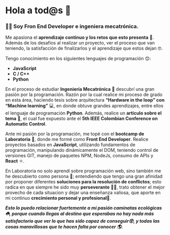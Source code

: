 # Hola a tod@s 🤗

### 👩🏻 Soy Fron End Developer e ingeniera mecatrónica. 

Me apasiona el **aprendizaje continuo y los retos que esto presenta** 💪. Además de los desafíos al realizar un proyecto, ver el proceso que van teniendo, la satisfacción de finalizarlos y el aprendizaje que estos dejan 🤓.

Tengo conocimiento en los siguientes lenguajes de programación 😊:
- **JavaScript**
- **C / C++**
- **Python**

En el proceso de estudiar **Ingeniería Mecatrónica** 🤖 descubrí una gran pasión por la programación. Razón por la cual realice mi proceso de grado en esta área, haciendo tesis sobre arquitectura **“Hardware in the loop” con “Machine learning”** 💻, en donde obtuve grandes aprendizajes, entre ellos el lenguaje de programación **Python**. Además, realice un **artículo sobre el tema** 🧾, el cual fue expuesto ante el **5th IEEE Colombian Conference on Automatic Control**.

Ante mi pasión por la programación, me topé con el **bootcamp de Laboratoria** 💛, donde me formé como **Front End Developer**. Realice proyectos basados en **JavaScript**, utilizando fundamentos de programación, manipulando dinámicamente el DOM, teniendo control de versiones GIT, manejo de paquetes NPM, NodeJs, consumo de APIs y **React** ⚛️. 

En Laboratoria no solo aprendí sobre programación web, sino también me he descubierto como persona 🙌; entendiendo que tengo una gran afinidad por proponer diferentes **soluciones para la resolución de conflictos**; esto radica en que siempre he sido muy **perseverante** 👊🏻, trato obtener el mejor provecho de cada situacion y dejar una enseñanza valiosa, que aporte en mi continuo **crecimiento personal y profesional**🤯.

***Esto lo puedo relacionar fuertemente a mi pasión caminatas ecológicas ☘️, porque cuando llegas al destino que esperabas no hay nada más satisfactorio que ver lo que has sido capaz de conseguir😲, y todas las cosas maravillosas que te hacen falta por conocer 🌎.***

